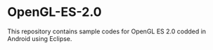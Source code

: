 # OpenGL-ES-2.0
This repository contains sample codes for OpenGL ES 2.0 codded in Android using Eclipse.

